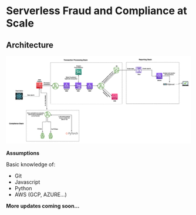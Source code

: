 # Serverless Fraud and Compliance at Scale

## Architecture

![architecture](images/serverless_fintech_stack.png)

**Assumptions**

Basic knowledge of:
- Git
- Javascript
- Python
- AWS (GCP, AZURE…)

**More updates coming soon...**
